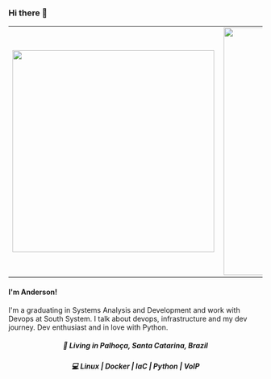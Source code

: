 ### Hi there 👋

<center>
<table>
  <tr>
      <td><img width="400px" align="left" src="https://github-readme-stats.vercel.app/api/top-langs/?username=afreitasdotdev&hide=html&layout=compact" /></td>
      <td><img width="490px" align="left" src="https://github-readme-stats.vercel.app/api?username=afreitasdotdev&count_private=true&theme=default" /></td>
  </tr>   
</table>
</center>

<h4 align="left">
  I'm Anderson!
</h4>
<p align="left">
  I'm a graduating in Systems Analysis and Development and work with Devops at South System. I talk about devops, infrastructure and my dev journey. Dev enthusiast and in love with Python. 
</p>
<h5 align="center">
  📌  Living in <b>Palhoça</b>, <b>Santa Catarina</b>, <b>Brazil</b>  
</h5>
<h5 align="center">💻 Linux | Docker | IaC | Python | VoIP</h5>